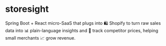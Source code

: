 # storesight
Spring Boot + React micro-SaaS that plugs into 🛍️ Shopify to turn raw sales data into 📊 plain-language insights and 🔔 track competitor prices, helping small merchants 📈 grow revenue.
